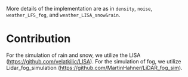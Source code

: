 
More details of the implementation are as in `density`, `noise`, `weather_LFS_fog`, and `weather_LISA_snow&rain`.
# Contribution
For the simulation of rain and snow, we utilize the LISA (https://github.com/velatkilic/LISA). 
For the simulation of fog, we utilize Lidar_fog_simulation (https://github.com/MartinHahner/LiDAR_fog_sim).
